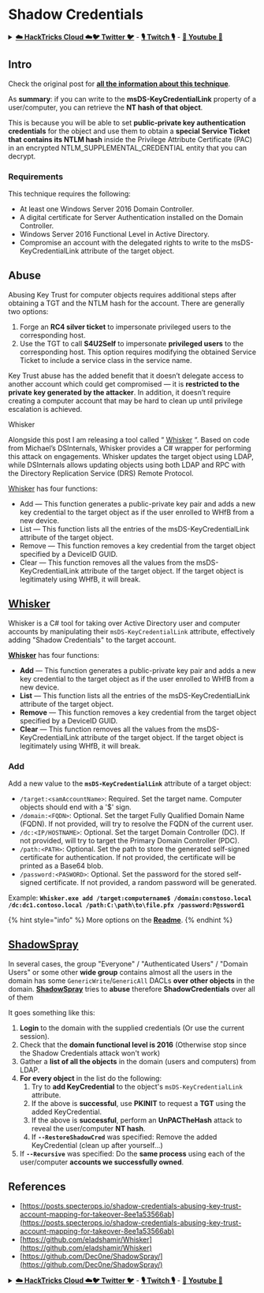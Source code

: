 # Shadow Credentials

<details>

<summary><a href="https://cloud.hacktricks.xyz/pentesting-cloud/pentesting-cloud-methodology"><strong>☁️ HackTricks Cloud ☁️</strong></a><a href="https://twitter.com/carlospolopm"><strong>🐦 Twitter 🐦</strong></a> - <a href="https://www.twitch.tv/hacktricks_live/schedule"><strong>🎙️ Twitch 🎙️</strong></a> - <a href="https://www.youtube.com/@hacktricks_LIVE"><strong>🎥 Youtube 🎥</strong></a></summary>

* Do you work in a **cybersecurity company**? Do you want to see your **company advertised in HackTricks**? or do you want to have access to the **latest version of the PEASS or download HackTricks in PDF**? Check the [**SUBSCRIPTION PLANS**](https://github.com/sponsors/carlospolop)!
* Discover [**The PEASS Family**](https://opensea.io/collection/the-peass-family), our collection of exclusive [**NFTs**](https://opensea.io/collection/the-peass-family)
* Get the [**official PEASS & HackTricks swag**](https://peass.creator-spring.com)
* **Join the** [**💬**](https://emojipedia.org/speech-balloon/) [**Discord group**](https://discord.gg/hRep4RUj7f) or the [**telegram group**](https://t.me/peass) or **follow** me on **Twitter** [**🐦**](https://github.com/carlospolop/hacktricks/tree/7af18b62b3bdc423e11444677a6a73d4043511e9/\[https:/emojipedia.org/bird/README.md)[**@carlospolopm**](https://twitter.com/carlospolopm)**.**
* **Share your hacking tricks by submitting PRs to the [hacktricks repo](https://github.com/carlospolop/hacktricks) and [hacktricks-cloud repo](https://github.com/carlospolop/hacktricks-cloud)**.

</details>

## Intro <a href="#3f17" id="3f17"></a>

Check the original post for [**all the information about this technique**](https://posts.specterops.io/shadow-credentials-abusing-key-trust-account-mapping-for-takeover-8ee1a53566ab).

As **summary**: if you can write to the **msDS-KeyCredentialLink** property of a user/computer, you can retrieve the **NT hash of that object**.

This is because you will be able to set **public-private key authentication credentials** for the object and use them to obtain a **special Service Ticket that contains its NTLM hash** inside the Privilege Attribute Certificate (PAC) in an encrypted NTLM\_SUPPLEMENTAL\_CREDENTIAL entity that you can decrypt.

### Requirements <a href="#2de4" id="2de4"></a>

This technique requires the following:

* At least one Windows Server 2016 Domain Controller.
* A digital certificate for Server Authentication installed on the Domain Controller.
* Windows Server 2016 Functional Level in Active Directory.
* Compromise an account with the delegated rights to write to the msDS-KeyCredentialLink attribute of the target object.

## Abuse

Abusing Key Trust for computer objects requires additional steps after obtaining a TGT and the NTLM hash for the account. There are generally two options:

1. Forge an **RC4 silver ticket** to impersonate privileged users to the corresponding host.
2. Use the TGT to call **S4U2Self** to impersonate **privileged users** to the corresponding host. This option requires modifying the obtained Service Ticket to include a service class in the service name.

Key Trust abuse has the added benefit that it doesn’t delegate access to another account which could get compromised — it is **restricted to the private key generated by the attacker**. In addition, it doesn’t require creating a computer account that may be hard to clean up until privilege escalation is achieved.

Whisker

Alongside this post I am releasing a tool called “ [Whisker](https://github.com/eladshamir/Whisker) “. Based on code from Michael’s DSInternals, Whisker provides a C# wrapper for performing this attack on engagements. Whisker updates the target object using LDAP, while DSInternals allows updating objects using both LDAP and RPC with the Directory Replication Service (DRS) Remote Protocol.

[Whisker](https://github.com/eladshamir/Whisker) has four functions:

* Add — This function generates a public-private key pair and adds a new key credential to the target object as if the user enrolled to WHfB from a new device.
* List — This function lists all the entries of the msDS-KeyCredentialLink attribute of the target object.
* Remove — This function removes a key credential from the target object specified by a DeviceID GUID.
* Clear — This function removes all the values from the msDS-KeyCredentialLink attribute of the target object. If the target object is legitimately using WHfB, it will break.

## [Whisker](https://github.com/eladshamir/Whisker) <a href="#7e2e" id="7e2e"></a>

Whisker is a C# tool for taking over Active Directory user and computer accounts by manipulating their `msDS-KeyCredentialLink` attribute, effectively adding "Shadow Credentials" to the target account.

[**Whisker**](https://github.com/eladshamir/Whisker) has four functions:

* **Add** — This function generates a public-private key pair and adds a new key credential to the target object as if the user enrolled to WHfB from a new device.
* **List** — This function lists all the entries of the msDS-KeyCredentialLink attribute of the target object.
* **Remove** — This function removes a key credential from the target object specified by a DeviceID GUID.
* **Clear** — This function removes all the values from the msDS-KeyCredentialLink attribute of the target object. If the target object is legitimately using WHfB, it will break.

### Add

Add a new value to the **`msDS-KeyCredentialLink`** attribute of a target object:

* `/target:<samAccountName>`: Required. Set the target name. Computer objects should end with a '$' sign.
* `/domain:<FQDN>`: Optional. Set the target Fully Qualified Domain Name (FQDN). If not provided, will try to resolve the FQDN of the current user.
* `/dc:<IP/HOSTNAME>`: Optional. Set the target Domain Controller (DC). If not provided, will try to target the Primary Domain Controller (PDC).
* `/path:<PATH>`: Optional. Set the path to store the generated self-signed certificate for authentication. If not provided, the certificate will be printed as a Base64 blob.
* `/password:<PASWORD>`: Optional. Set the password for the stored self-signed certificate. If not provided, a random password will be generated.

Example: **`Whisker.exe add /target:computername$ /domain:constoso.local /dc:dc1.contoso.local /path:C:\path\to\file.pfx /password:P@ssword1`**

{% hint style="info" %}
More options on the [**Readme**](https://github.com/eladshamir/Whisker).
{% endhint %}

## [ShadowSpray](https://github.com/Dec0ne/ShadowSpray/)

In several cases, the group "Everyone" / "Authenticated Users" / "Domain Users" or some other **wide group** contains almost all the users in the domain has some `GenericWrite`/`GenericAll` DACLs **over other objects** in the domain. [**ShadowSpray**](https://github.com/Dec0ne/ShadowSpray/) tries to **abuse** therefore **ShadowCredentials** over all of them

It goes something like this:

1. **Login** to the domain with the supplied credentials (Or use the current session).
2. Check that the **domain functional level is 2016** (Otherwise stop since the Shadow Credentials attack won't work)
3. Gather a **list of all the objects** in the domain (users and computers) from LDAP.
4. **For every object** in the list do the following:
   1. Try to **add KeyCredential** to the object's `msDS-KeyCredentialLink` attribute.
   2. If the above is **successful**, use **PKINIT** to request a **TGT** using the added KeyCredential.
   3. If the above is **successful**, perform an **UnPACTheHash** attack to reveal the user/computer **NT hash**.
   4. If **`--RestoreShadowCred`** was specified: Remove the added KeyCredential (clean up after yourself...)
5. If **`--Recursive`** was specified: Do the **same process** using each of the user/computer **accounts we successfully owned**.

## References

* [https://posts.specterops.io/shadow-credentials-abusing-key-trust-account-mapping-for-takeover-8ee1a53566ab](https://posts.specterops.io/shadow-credentials-abusing-key-trust-account-mapping-for-takeover-8ee1a53566ab)
* [https://github.com/eladshamir/Whisker](https://github.com/eladshamir/Whisker)
* [https://github.com/Dec0ne/ShadowSpray/](https://github.com/Dec0ne/ShadowSpray/)

<details>

<summary><a href="https://cloud.hacktricks.xyz/pentesting-cloud/pentesting-cloud-methodology"><strong>☁️ HackTricks Cloud ☁️</strong></a><a href="https://twitter.com/carlospolopm"><strong>🐦 Twitter 🐦</strong></a> - <a href="https://www.twitch.tv/hacktricks_live/schedule"><strong>🎙️ Twitch 🎙️</strong></a> - <a href="https://www.youtube.com/@hacktricks_LIVE"><strong>🎥 Youtube 🎥</strong></a></summary>

* Do you work in a **cybersecurity company**? Do you want to see your **company advertised in HackTricks**? or do you want to have access to the **latest version of the PEASS or download HackTricks in PDF**? Check the [**SUBSCRIPTION PLANS**](https://github.com/sponsors/carlospolop)!
* Discover [**The PEASS Family**](https://opensea.io/collection/the-peass-family), our collection of exclusive [**NFTs**](https://opensea.io/collection/the-peass-family)
* Get the [**official PEASS & HackTricks swag**](https://peass.creator-spring.com)
* **Join the** [**💬**](https://emojipedia.org/speech-balloon/) [**Discord group**](https://discord.gg/hRep4RUj7f) or the [**telegram group**](https://t.me/peass) or **follow** me on **Twitter** [**🐦**](https://github.com/carlospolop/hacktricks/tree/7af18b62b3bdc423e11444677a6a73d4043511e9/\[https:/emojipedia.org/bird/README.md)[**@carlospolopm**](https://twitter.com/carlospolopm)**.**
* **Share your hacking tricks by submitting PRs to the [hacktricks repo](https://github.com/carlospolop/hacktricks) and [hacktricks-cloud repo](https://github.com/carlospolop/hacktricks-cloud)**.

</details>
